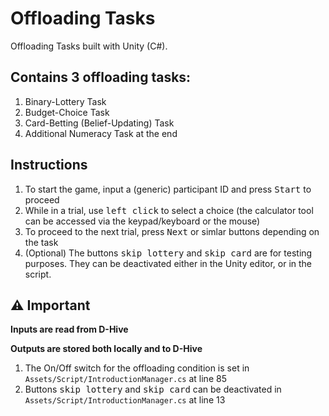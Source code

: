 # Offloading Tasks

Offloading Tasks built with Unity (C#).

## Contains 3 offloading tasks:
1. Binary-Lottery Task
2. Budget-Choice Task
3. Card-Betting (Belief-Updating) Task
4. Additional Numeracy Task at the end

## Instructions

1. To start the game, input a (generic) participant ID and press <kbd>Start</kbd> to proceed
2. While in a trial, use <kbd>left click</kbd> to select a choice (the calculator tool can be accessed via the keypad/keyboard or the mouse)
3. To proceed to the next trial, press <kbd>Next</kbd> or simlar buttons depending on the task
4. (Optional) The buttons <kbd>skip lottery</kbd> and <kbd>skip card</kbd> are for testing purposes. They can be deactivated either in the Unity editor, or in the script.




## ⚠️ Important

**Inputs are read from D-Hive**

**Outputs are stored both locally and to D-Hive**

1. The On/Off switch for the offloading condition is set in `Assets/Script/IntroductionManager.cs` at line 85
2. Buttons <kbd>skip lottery</kbd> and <kbd>skip card</kbd> can be deactivated in `Assets/Script/IntroductionManager.cs` at line 13
